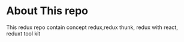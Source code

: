 <h1>About This repo </h1>
<p>This redux repo contain concept redux,redux thunk, redux with react, reduxt tool kit</p> 